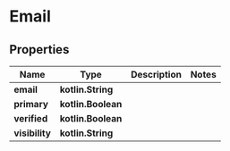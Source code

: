 
# Email

## Properties
Name | Type | Description | Notes
------------ | ------------- | ------------- | -------------
**email** | **kotlin.String** |  | 
**primary** | **kotlin.Boolean** |  | 
**verified** | **kotlin.Boolean** |  | 
**visibility** | **kotlin.String** |  | 



